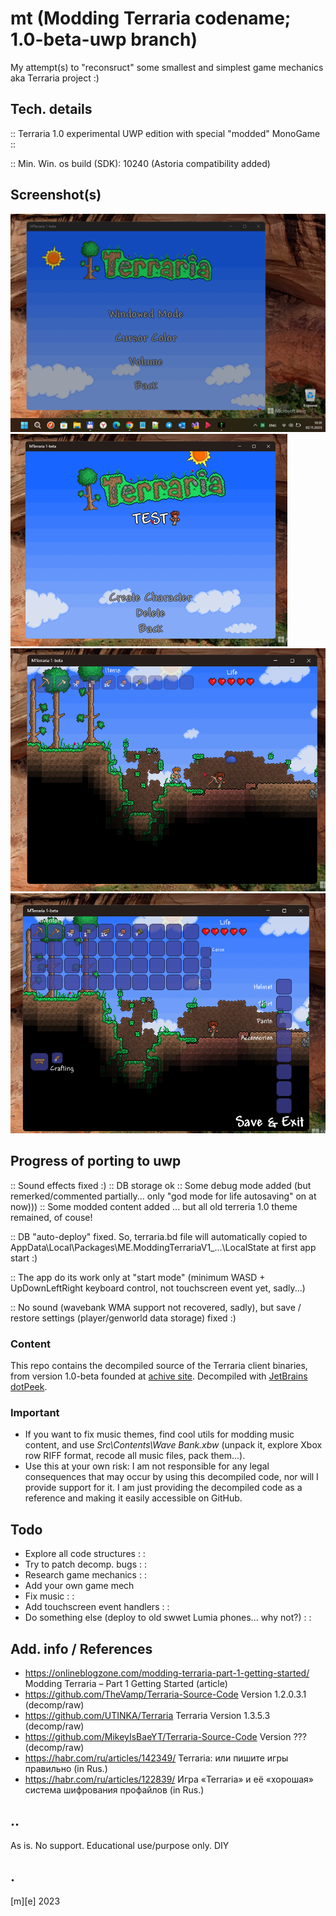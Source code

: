 # mt (Modding Terraria codename; 1.0-beta-uwp branch)

My attempt(s) to "reconsruct" some smallest and simplest game mechanics aka Terraria project :)

## Tech. details

:: Terraria 1.0 experimental UWP edition with special "modded" MonoGame ::

:: Min. Win. os build (SDK): 10240 (Astoria compatibility added)

## Screenshot(s)
![](Images/shot1.png)
![](Images/shot2.png)
![](Images/shot3.png)
![](Images/shot4.png)

## Progress of porting to uwp

:: Sound effects fixed :)
:: DB storage ok
:: Some debug mode added (but remerked/commented partially... only "god mode for life autosaving" on at now)))
:: Some modded content added ... but all old terreria 1.0 theme remained, of couse! 

:: DB "auto-deploy" fixed. So, terraria.bd file will automatically copied to AppData\Local\Packages\ME.ModdingTerrariaV1_...\LocalState  at first app start :)

:: The app do its work only at "start mode" (minimum WASD + UpDownLeftRight keyboard control, not touchscreen event yet, sadly...) 

:: No sound (wavebank WMA support not recovered, sadly), but save / restore settings (player/genworld data storage) fixed :)

### Content
This repo contains the decompiled source of the Terraria client binaries, from version 1.0-beta founded at [achive site](). Decompiled with [JetBrains dotPeek](https://www.jetbrains.com/decompiler/). 

### Important
- If you want to fix music themes, find cool utils for modding music content, and use *Src\Contents\Wave Bank.xbw* (unpack it, explore Xbox row RIFF format, recode all music files, pack them...). 
- Use this at your own risk: I am not responsible for any legal consequences that may occur by using this decompiled code, nor will I provide support for it.
I am just providing the decompiled code as a reference and making it easily accessible on GitHub.

## Todo
- Explore all code structures : :
- Try to patch decomp. bugs : :
- Research game mechanics : :
- Add your own game mech
- Fix music : :
- Add touchscreen event handlers : :
- Do something else (deploy to old swwet Lumia phones... why not?) : :

## Add. info / References
- https://onlineblogzone.com/modding-terraria-part-1-getting-started/ Modding Terraria – Part 1 Getting Started (article)
- https://github.com/TheVamp/Terraria-Source-Code  Version 1.2.0.3.1 (decomp/raw)
- https://github.com/UTINKA/Terraria Terraria Version 1.3.5.3 (decomp/raw)
- https://github.com/MikeyIsBaeYT/Terraria-Source-Code Version ??? (decomp/raw)
- https://habr.com/ru/articles/142349/ Terraria: или пишите игры правильно (in Rus.)
- https://habr.com/ru/articles/122839/ Игра «Terraria» и её «хорошая» система шифрования профайлов (in Rus.)

## ..
As is. No support. Educational use/purpose only. DIY

## .
[m][e] 2023
